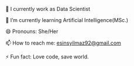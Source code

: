 🔭 I currently work as Data Scientist

🌱 I’m currently learning Artificial Intelligence(MSc.)

😄 Pronouns: She/Her

📫 How to reach me: esinsyilmaz92@gmail.com

⚡ Fun fact: Love code, save world.


<!---
yilmazesins/yilmazesins is a ✨ special ✨ repository because its `README.md` (this file) appears on your GitHub profile.
You can click the Preview link to take a look at your changes.
--->
